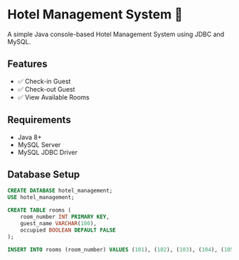 # Hotel Management System 🏨

A simple Java console-based Hotel Management System using JDBC and MySQL.

## Features

- ✅ Check-in Guest
- ✅ Check-out Guest
- ✅ View Available Rooms

## Requirements

- Java 8+
- MySQL Server
- MySQL JDBC Driver

## Database Setup

```sql
CREATE DATABASE hotel_management;
USE hotel_management;

CREATE TABLE rooms (
    room_number INT PRIMARY KEY,
    guest_name VARCHAR(100),
    occupied BOOLEAN DEFAULT FALSE
);

INSERT INTO rooms (room_number) VALUES (101), (102), (103), (104), (105);
